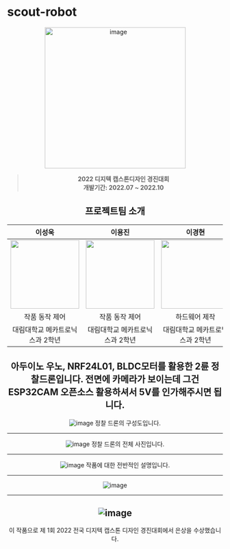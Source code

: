 # scout-robot
<div align="center">
<img width="329" alt="image" src="https://github.com/lee-seong-wook/Scout-robot/assets/130055880/b68b02d7-d178-4002-bdfd-8e31bb057739">

  
> **2022 디지텍 캡스톤디자인 경진대회** <br/> **개발기간: 2022.07 ~ 2022.10**

## 프로젝트팀 소개

|      이성욱       |          이용진         |       이경현         |                                                                                                               
| :------------------------------------------------------------------------------: | :---------------------------------------------------------------------------------------------------------------------------------------------------: | :---------------------------------------------------------------------------------------------------------------------------------------------------------------------------------------------------: | 
|   <img width="160px" src="https://github.com/lee-seong-wook/Scout-robot/assets/130055880/7ae2e5fc-7500-48b0-97be-c1608f7e8ce4" />    |                      <img width="160px" src="https://github.com/lee-seong-wook/Scout-robot/assets/130055880/4c32d976-9147-466d-9799-5c14cd2903be" />    |                   <img width="160px" src= "https://github.com/lee-seong-wook/Scout-robot/assets/130055880/e22a55b8-2aeb-4d5c-a9b9-73a9e3b08f25"/>   |
|  작품 동작 제어    |   작품 동작 제어  | 하드웨어 제작  |
| 대림대학교 메카트로닉스과 2학년 | 대림대학교 메카트로닉스과 2학년 | 대림대학교 메카트로닉스과 2학년 |


아두이노 우노, NRF24L01, BLDC모터를 활용한 2륜 정찰드론입니다.
전면에 카메라가 보이는데 그건 ESP32CAM 오픈소스 활용하셔서 5V를 인가해주시면 됩니다.
--------------------------------------------------------------------------------------------------------------------------------------------------------------------
![image](https://github.com/lee-seong-wook/RCDRON/assets/130055880/3310ffb0-054b-402b-a69f-f347e549025f)
정찰 드론의 구성도입니다.

--------------------------------------------------------------------------------------------------------------------------------------------------------------------




![image](https://github.com/lee-seong-wook/RCDRON/assets/130055880/8121e0d7-88e0-4139-a412-5459c465ba40)
정찰 드론의 전체 사진입니다.


--------------------------------------------------------------------------------------------------------------------------------------------------------------------




![image](https://github.com/lee-seong-wook/RCDRON/assets/130055880/3a8c3af4-3ae0-4a03-9f23-3bf9e3c38968)
작품에 대한 전반적인 설명입니다.


--------------------------------------------------------------------------------------------------------------------------------------------------------------------



![image](https://github.com/lee-seong-wook/RCDRON/assets/130055880/0967211f-8fb1-43c3-9ff7-0f1b2e8b0695)


--------------------------------------------------------------------------------------------------------------------------------------------------------------------



![image](https://github.com/lee-seong-wook/RCDRON/assets/130055880/a4b32d67-bca0-4186-89fa-79431bae1229)
--------------------------------------------------------------------------------------------------------------------------------------------------------------------
이 작품으로 제 1회 2022 전국 디지텍 캡스톤 디자인 경진대회에서 은상을 수상했습니다.





